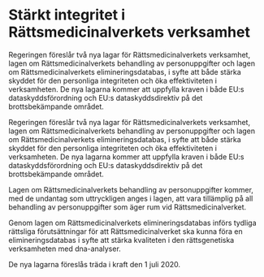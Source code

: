 # Stärkt integritet i Rättsmedicinalverkets verksamhet

Regeringen föreslår två nya lagar för Rättsmedicinalverkets verksamhet, lagen om Rättsmedicinalverkets behandling av personuppgifter och lagen om Rättsmedicinalverkets elimineringsdatabas, i syfte att både stärka skyddet för den personliga integriteten och öka effektiviteten i verksamheten. De nya lagarna kommer att uppfylla kraven i både EU:s dataskyddsförordning och EU:s dataskyddsdirektiv på det brottsbekämpande området.

Regeringen föreslår två nya lagar för Rättsmedicinalverkets verksamhet, lagen om Rättsmedicinalverkets behandling av personuppgifter och lagen om Rättsmedicinalverkets elimineringsdatabas, i syfte att både stärka skyddet för den personliga integriteten och öka effektiviteten i verksamheten. De nya lagarna kommer att uppfylla kraven i både EU:s dataskyddsförordning och EU:s dataskyddsdirektiv på det brottsbekämpande området.

Lagen om Rättsmedicinalverkets behandling av personuppgifter kommer, med de undantag som uttryckligen anges i lagen, att vara tillämplig på all behandling av personuppgifter som äger rum vid Rättsmedicinalverket.

Genom lagen om Rättsmedicinalverkets elimineringsdatabas införs tydliga rättsliga förutsättningar för att Rättsmedicinalverket ska kunna föra en elimineringsdatabas i syfte att stärka kvaliteten i den rättsgenetiska verksamheten med dna-analyser.

De nya lagarna föreslås träda i kraft den 1 juli 2020.
